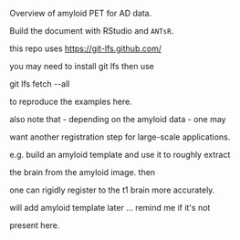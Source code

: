 
Overview of amyloid PET for AD data.

Build the document with RStudio and `ANTsR`.

this repo uses  https://git-lfs.github.com/

you may need to install git lfs then use

git lfs fetch --all

to reproduce the examples here.

also note that - depending on the amyloid data - one may 

want another registration step for large-scale applications.

e.g. build an amyloid template and use it to roughly extract 

the brain from the amyloid image.   then

one can rigidly register to the t1 brain more accurately.

will add amyloid template later ... remind me if it's not 

present here.
